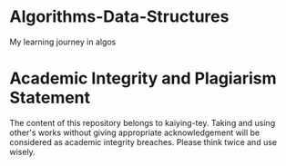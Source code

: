 # Algorithms-Data-Structures
My learning journey in algos


# Academic Integrity and Plagiarism Statement
The content of this repository belongs to kaiying-tey. Taking and using other's works without giving appropriate acknowledgement
will be considered as academic integrity breaches. Please think twice and use wisely. 
